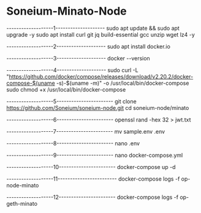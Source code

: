 # Soneium-Minato-Node

-------------------1--------------------
sudo apt update && sudo apt upgrade -y
sudo apt install curl git jq build-essential gcc unzip wget lz4 -y
 
-------------------2--------------------
sudo apt install docker.io
 
-------------------3--------------------
docker --version
 
-------------------4--------------------
sudo curl -L "https://github.com/docker/compose/releases/download/v2.20.2/docker-compose-$(uname -s)-$(uname -m)" -o /usr/local/bin/docker-compose
sudo chmod +x /usr/local/bin/docker-compose
 
-------------------5-----------------------
git clone https://github.com/Soneium/soneium-node.git
cd soneium-node/minato
 
-------------------6-----------------------
openssl rand -hex 32 > jwt.txt
 
-------------------7-----------------------
mv sample.env .env
 
-------------------8-----------------------
nano .env
 
-------------------9-----------------------
nano docker-compose.yml
 
-------------------10-----------------------
docker-compose up -d
 
-------------------11------------------------
docker-compose logs -f op-node-minato
 
-------------------12-----------------------
docker-compose logs -f op-geth-minato
